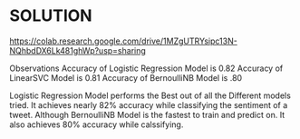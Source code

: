# SOLUTION
https://colab.research.google.com/drive/1MZgUTRYsipc13N-NQhbdDX6Lk481ghWp?usp=sharing

Observations
Accuracy of Logistic Regression Model is 0.82
Accuracy of LinearSVC Model is 0.81
Accuracy of BernoulliNB Model is .80

Logistic Regression Model performs the Best out of all the Different models tried. It achieves nearly 82% accuracy while classifying the sentiment of a tweet.
Although BernoulliNB Model is the fastest to train and predict on. 
It also achieves 80% accuracy while calssifying.
